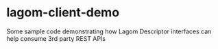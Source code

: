 # lagom-client-demo

Some sample code demonstrating how Lagom Descriptor interfaces can help consume 3rd party REST APIs
